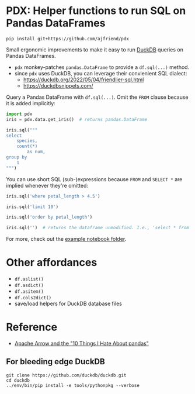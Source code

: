 # PDX: Helper functions to run SQL on Pandas DataFrames

```shell
pip install git+https://github.com/ajfriend/pdx
```

Small ergonomic improvements to make it easy to run [DuckDB](https://duckdb.org/) queries on Pandas DataFrames.

- `pdx` monkey-patches `pandas.DataFrame` to provide a `df.sql(...)` method.
- since `pdx` uses DuckDB, you can leverage their convienient SQL dialect:
  - https://duckdb.org/2022/05/04/friendlier-sql.html
  - https://duckdbsnippets.com/


Query a Pandas DataFrame with `df.sql(...)`.
Omit the `FROM` clause because it is added implicitly:

```python
import pdx
iris = pdx.data.get_iris()  # returns pandas.DataFrame

iris.sql("""
select
    species,
    count(*)
        as num,
group by
    1
""")
```

You can use short SQL (sub-)expressions because `FROM` and `SELECT *` are implied whenever they're omitted:

```python
iris.sql('where petal_length > 4.5')
```

```python
iris.sql('limit 10')
```

```python
iris.sql('order by petal_length')
```

```python
iris.sql('')  # returns the dataframe unmodified. I.e., 'select * from iris'
```

For more, check out the [example notebook folder](notebooks).

# Other affordances

- `df.aslist()`
- `df.asdict()`
- `df.asitem()`
- `df.cols2dict()`
- save/load helpers for DuckDB database files

# Reference

- [Apache Arrow and the "10 Things I Hate About pandas"](https://wesmckinney.com/blog/apache-arrow-pandas-internals/)

## For bleeding edge DuckDB

```
git clone https://github.com/duckdb/duckdb.git
cd duckdb
../env/bin/pip install -e tools/pythonpkg --verbose
```

